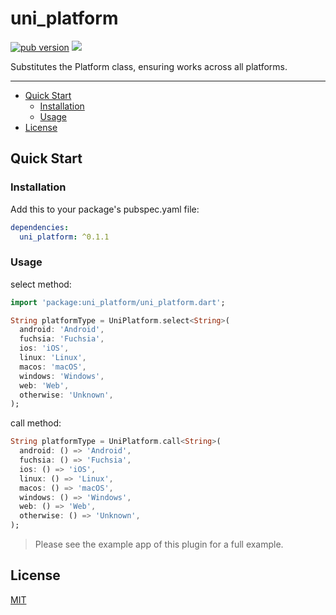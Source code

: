 # uni_platform

[![pub version][pub-image]][pub-url] [![][discord-image]][discord-url]

[pub-image]: https://img.shields.io/pub/v/uni_platform.svg
[pub-url]: https://pub.dev/packages/uni_platform
[discord-image]: https://img.shields.io/discord/884679008049037342.svg
[discord-url]: https://discord.gg/zPa6EZ2jqb

Substitutes the Platform class, ensuring works across all platforms.

---

<!-- START doctoc generated TOC please keep comment here to allow auto update -->
<!-- DON'T EDIT THIS SECTION, INSTEAD RE-RUN doctoc TO UPDATE -->

- [Quick Start](#quick-start)
  - [Installation](#installation)
  - [Usage](#usage)
- [License](#license)

<!-- END doctoc generated TOC please keep comment here to allow auto update -->

## Quick Start

### Installation

Add this to your package's pubspec.yaml file:

```yaml
dependencies:
  uni_platform: ^0.1.1
```

### Usage

select method:

```dart
import 'package:uni_platform/uni_platform.dart';

String platformType = UniPlatform.select<String>(
  android: 'Android',
  fuchsia: 'Fuchsia',
  ios: 'iOS',
  linux: 'Linux',
  macos: 'macOS',
  windows: 'Windows',
  web: 'Web',
  otherwise: 'Unknown',
);
```

call method:

```dart
String platformType = UniPlatform.call<String>(
  android: () => 'Android',
  fuchsia: () => 'Fuchsia',
  ios: () => 'iOS',
  linux: () => 'Linux',
  macos: () => 'macOS',
  windows: () => 'Windows',
  web: () => 'Web',
  otherwise: () => 'Unknown',
);
```

> Please see the example app of this plugin for a full example.

## License

[MIT](./LICENSE)
